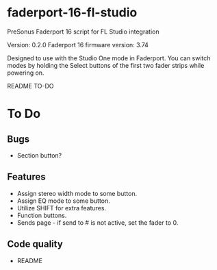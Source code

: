 # faderport-16-fl-studio
PreSonus Faderport 16 script for FL Studio integration

Version: 0.2.0
Faderport 16 firmware version: 3.74

Designed to use with the Studio One mode in Faderport. You can switch modes
by holding the Select buttons of the first two fader strips while powering on.

README TO-DO

# To Do

## Bugs
* Section button?

## Features
* Assign stereo width mode to some button.
* Assign EQ mode to some button.
* Utilize SHIFT for extra features.
* Function buttons.
* Sends page - if send to # is not active, set the fader to 0.

## Code quality
* README